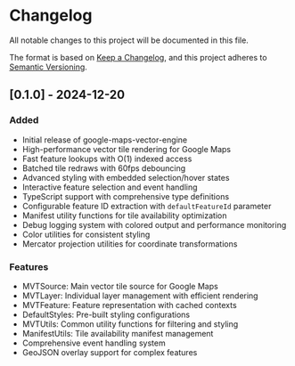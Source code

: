 # Changelog

All notable changes to this project will be documented in this file.

The format is based on [Keep a Changelog](https://keepachangelog.com/en/1.0.0/),
and this project adheres to [Semantic Versioning](https://semver.org/spec/v2.0.0.html).

## [0.1.0] - 2024-12-20

### Added
- Initial release of google-maps-vector-engine
- High-performance vector tile rendering for Google Maps
- Fast feature lookups with O(1) indexed access
- Batched tile redraws with 60fps debouncing
- Advanced styling with embedded selection/hover states
- Interactive feature selection and event handling
- TypeScript support with comprehensive type definitions
- Configurable feature ID extraction with `defaultFeatureId` parameter
- Manifest utility functions for tile availability optimization
- Debug logging system with colored output and performance monitoring
- Color utilities for consistent styling
- Mercator projection utilities for coordinate transformations

### Features
- MVTSource: Main vector tile source for Google Maps
- MVTLayer: Individual layer management with efficient rendering
- MVTFeature: Feature representation with cached contexts
- DefaultStyles: Pre-built styling configurations
- MVTUtils: Common utility functions for filtering and styling
- ManifestUtils: Tile availability manifest management
- Comprehensive event handling system
- GeoJSON overlay support for complex features
